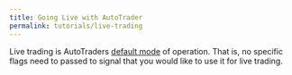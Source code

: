 ```yaml
---
title: Going Live with AutoTrader
permalink: tutorials/live-trading
---
```

Live trading is AutoTraders [default mode](../docs/autotrader) of operation. That is,
no specific flags need to passed to signal that you would like to use it for live trading.




